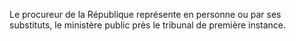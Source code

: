 Le procureur de la République représente en personne ou par ses substituts, le ministère public près le tribunal de première instance.